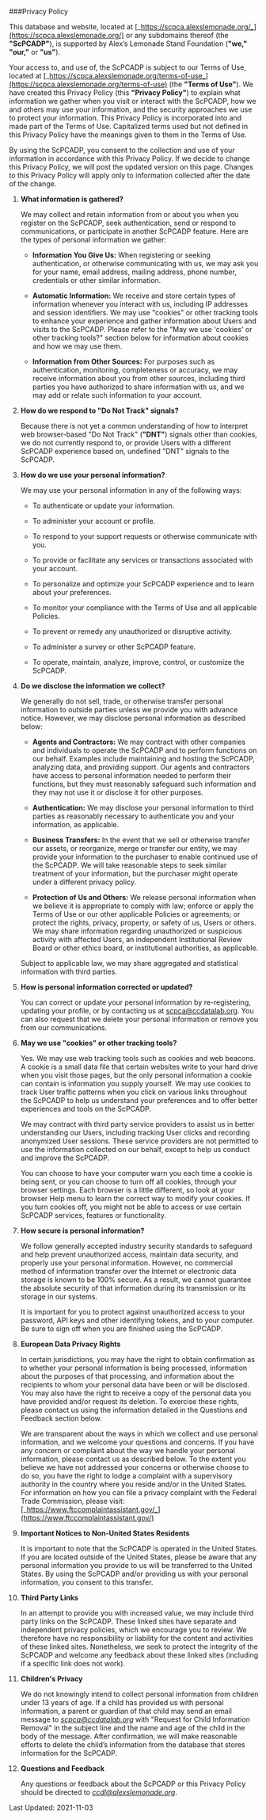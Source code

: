 ###Privacy Policy

This database and website, located at
[_https://scpca.alexslemonade.org/_](https://scpca.alexslemonade.org/)
or any subdomains thereof (the **"ScPCADP"**), is supported by Alex’s
Lemonade Stand Foundation (**"we,"** **"our,"** or **"us"**).

Your access to, and use of, the ScPCADP is subject to our Terms of Use,
located at [_https://scpca.alexslemonade.org/terms-of-use_](https://scpca.alexslemonade.org/terms-of-use)
(the **"Terms of Use"**). We have created this Privacy Policy (this
**"Privacy Policy"**) to explain what information we gather when you
visit or interact with the ScPCADP, how we and others may use your
information, and the security approaches we use to protect your
information. This Privacy Policy is incorporated into and made part of
the Terms of Use. Capitalized terms used but not defined in this Privacy
Policy have the meanings given to them in the Terms of Use.

By using the ScPCADP, you consent to the collection and use of your
information in accordance with this Privacy Policy. If we decide to
change this Privacy Policy, we will post the updated version on this
page. Changes to this Privacy Policy will apply only to information
collected after the date of the change.

1.  **What information is gathered?**

    We may collect and retain information from or about you when you
    register on the ScPCADP, seek authentication, send or respond to
    communications, or participate in another ScPCADP feature. Here are the
    types of personal information we gather:

    - **Information You Give Us:** When registering or seeking
      authentication, or otherwise communicating with us, we may ask
      you for your name, email address, mailing address, phone
      number, credentials or other similar information.

    - **Automatic Information:** We receive and store certain types of
      information whenever you interact with us, including IP
      addresses and session identifiers. We may use "cookies" or
      other tracking tools to enhance your experience and gather
      information about Users and visits to the ScPCADP. Please
      refer to the "May we use 'cookies' or other tracking tools?"
      section below for information about cookies and how we may use
      them.

    - **Information from Other Sources:** For purposes such as
      authentication, monitoring, completeness or accuracy, we may
      receive information about you from other sources, including
      third parties you have authorized to share information with
      us, and we may add or relate such information to your
      account.

1.  **How do we respond to "Do Not Track" signals?**

    Because there is not yet a common understanding of how to interpret web
    browser-based "Do Not Track" (**"DNT"**) signals other than cookies, we
    do not currently respond to, or provide Users with a different ScPCADP
    experience based on, undefined "DNT" signals to the ScPCADP.

1.  **How do we use your personal information?**

    We may use your personal information in any of the following ways:

    - To authenticate or update your information.

    - To administer your account or profile.

    - To respond to your support requests or otherwise communicate
      with you.

    - To provide or facilitate any services or transactions associated
      with your account.

    - To personalize and optimize your ScPCADP experience and to learn
      about your preferences.

    - To monitor your compliance with the Terms of Use and all
      applicable Policies.

    - To prevent or remedy any unauthorized or disruptive activity.

    - To administer a survey or other ScPCADP feature.

    - To operate, maintain, analyze, improve, control, or customize
      the ScPCADP.

1.  **Do we disclose the information we collect?**

    We generally do not sell, trade, or otherwise transfer personal
    information to outside parties unless we provide you with advance
    notice. However, we may disclose personal information as described
    below:

    - **Agents and Contractors:** We may contract with other companies
      and individuals to operate the ScPCADP and to perform
      functions on our behalf. Examples include maintaining and
      hosting the ScPCADP, analyzing data, and providing support.
      Our agents and contractors have access to personal information
      needed to perform their functions, but they must reasonably
      safeguard such information and they may not use it or disclose
      it for other purposes.

    - **Authentication:** We may disclose your personal information to
      third parties as reasonably necessary to authenticate you and
      your information, as applicable.

    - **Business Transfers:** In the event that we sell or otherwise
      transfer our assets, or reorganize, merge or transfer our
      entity, we may provide your information to the purchaser to
      enable continued use of the ScPCADP. We will take reasonable
      steps to seek similar treatment of your information, but the
      purchaser might operate under a different privacy policy.

    - **Protection of Us and Others:** We release personal information
      when we believe it is appropriate to comply with law; enforce
      or apply the Terms of Use or our other applicable Policies or
      agreements; or protect the rights, privacy, property, or
      safety of us, Users or others. We may share information
      regarding unauthorized or suspicious activity with affected
      Users, an independent Institutional Review Board or other
      ethics board, or institutional authorities, as applicable.

    Subject to applicable law, we may share aggregated and statistical
    information with third parties.

1.  **How is personal information corrected or updated?**

    You can correct or update your personal information by re-registering,
    updating your profile, or by contacting us at scpca@ccdatalab.org. You
    can also request that we delete your personal information or remove you
    from our communications.

1.  **May we use "cookies" or other tracking tools?**

    Yes. We may use web tracking tools such as cookies and web beacons. A
    cookie is a small data file that certain websites write to your hard
    drive when you visit those pages, but the only personal information a
    cookie can contain is information you supply yourself. We may use
    cookies to track User traffic patterns when you click on various links
    throughout the ScPCADP to help us understand your preferences and to
    offer better experiences and tools on the ScPCADP.

    We may contract with third party service providers to assist us in
    better understanding our Users, including tracking User clicks and
    recording anonymized User sessions. These service providers are not
    permitted to use the information collected on our behalf, except to help
    us conduct and improve the ScPCADP.

    You can choose to have your computer warn you each time a cookie is
    being sent, or you can choose to turn off all cookies, through your
    browser settings. Each browser is a little different, so look at your
    browser Help menu to learn the correct way to modify your cookies. If
    you turn cookies off, you might not be able to access or use certain
    ScPCADP services, features or functionality.

1.  **How secure is personal information?**

    We follow generally accepted industry security standards to safeguard
    and help prevent unauthorized access, maintain data security, and
    properly use your personal information. However, no commercial method of
    information transfer over the Internet or electronic data storage is
    known to be 100% secure. As a result, we cannot guarantee the absolute
    security of that information during its transmission or its storage in
    our systems.

    It is important for you to protect against unauthorized access to your
    password, API keys and other identifying tokens, and to your computer.
    Be sure to sign off when you are finished using the ScPCADP.

1.  **European Data Privacy Rights**

    In certain jurisdictions, you may have the right to obtain confirmation
    as to whether your personal information is being processed, information
    about the purposes of that processing, and information about the
    recipients to whom your personal data have been or will be disclosed.
    You may also have the right to receive a copy of the personal data you
    have provided and/or request its deletion. To exercise these rights,
    please contact us using the information detailed in the Questions and
    Feedback section below.

    We are transparent about the ways in which we collect and use personal
    information, and we welcome your questions and concerns. If you have any
    concern or complaint about the way we handle your personal information,
    please contact us as described below. To the extent you believe we have
    not addressed your concerns or otherwise choose to do so, you have the
    right to lodge a complaint with a supervisory authority in the country
    where you reside and/or in the United States. For information on how you
    can file a privacy complaint with the Federal Trade Commission, please
    visit:
    [_https://www.ftccomplaintassistant.gov/_](https://www.ftccomplaintassistant.gov/)

1.  **Important Notices to Non-United States Residents**

    It is important to note that the ScPCADP is operated in the United
    States. If you are located outside of the United States, please be aware
    that any personal information you provide to us will be transferred to
    the United States. By using the ScPCADP and/or providing us with your
    personal information, you consent to this transfer.

1.  **Third Party Links**

    In an attempt to provide you with increased value, we may include third
    party links on the ScPCADP. These linked sites have separate and
    independent privacy policies, which we encourage you to review. We
    therefore have no responsibility or liability for the content and
    activities of these linked sites. Nonetheless, we seek to protect the
    integrity of the ScPCADP and welcome any feedback about these linked
    sites (including if a specific link does not work).

1.  **Children's Privacy**

    We do not knowingly intend to collect personal information from children
    under 13 years of age. If a child has provided us with personal
    information, a parent or guardian of that child may send an email
    message to [_scpca@ccdatalab.org_](mailto:scpca@ccdatalab.org) with
    "Request for Child Information Removal" in the subject line and the name
    and age of the child in the body of the message. After confirmation, we
    will make reasonable efforts to delete the child’s information from the
    database that stores information for the ScPCADP.

1.  **Questions and Feedback**

    Any questions or feedback about the ScPCADP or this Privacy Policy
    should be directed to
    [_ccdl@alexslemonade.org_](mailto:ccdl@alexslemonade.org).

Last Updated: 2021-11-03

